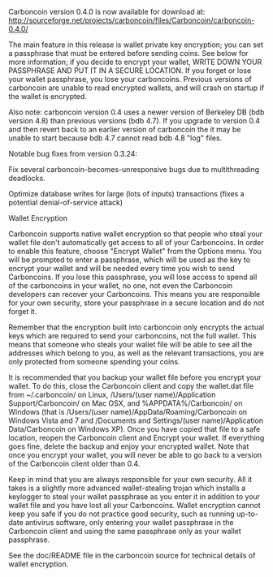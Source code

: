 Carboncoin version 0.4.0 is now available for download at:
http://sourceforge.net/projects/carboncoin/files/Carboncoin/carboncoin-0.4.0/

The main feature in this release is wallet private key encryption;
you can set a passphrase that must be entered before sending coins.
See below for more information; if you decide to encrypt your wallet,
WRITE DOWN YOUR PASSPHRASE AND PUT IT IN A SECURE LOCATION. If you
forget or lose your wallet passphrase, you lose your carboncoins.
Previous versions of carboncoin are unable to read encrypted wallets,
and will crash on startup if the wallet is encrypted.

Also note: carboncoin version 0.4 uses a newer version of Berkeley DB
(bdb version 4.8) than previous versions (bdb 4.7). If you upgrade
to version 0.4 and then revert back to an earlier version of carboncoin
the it may be unable to start because bdb 4.7 cannot read bdb 4.8
"log" files.


Notable bug fixes from version 0.3.24:

Fix several carboncoin-becomes-unresponsive bugs due to multithreading
deadlocks.

Optimize database writes for large (lots of inputs) transactions
(fixes a potential denial-of-service attack)


Wallet Encryption

Carboncoin supports native wallet encryption so that people who steal your
wallet file don't automatically get access to all of your Carboncoins.
In order to enable this feature, choose "Encrypt Wallet" from the
Options menu.  You will be prompted to enter a passphrase, which
will be used as the key to encrypt your wallet and will be needed
every time you wish to send Carboncoins.  If you lose this passphrase,
you will lose access to spend all of the carboncoins in your wallet,
no one, not even the Carboncoin developers can recover your Carboncoins.
This means you are responsible for your own security, store your
passphrase in a secure location and do not forget it.

Remember that the encryption built into carboncoin only encrypts the
actual keys which are required to send your carboncoins, not the full
wallet.  This means that someone who steals your wallet file will
be able to see all the addresses which belong to you, as well as the
relevant transactions, you are only protected from someone spending
your coins.

It is recommended that you backup your wallet file before you
encrypt your wallet.  To do this, close the Carboncoin client and
copy the wallet.dat file from ~/.carboncoin/ on Linux, /Users/(user
name)/Application Support/Carboncoin/ on Mac OSX, and %APPDATA%/Carboncoin/
on Windows (that is /Users/(user name)/AppData/Roaming/Carboncoin on
Windows Vista and 7 and /Documents and Settings/(user name)/Application
Data/Carboncoin on Windows XP).  Once you have copied that file to a
safe location, reopen the Carboncoin client and Encrypt your wallet.
If everything goes fine, delete the backup and enjoy your encrypted
wallet.  Note that once you encrypt your wallet, you will never be
able to go back to a version of the Carboncoin client older than 0.4.

Keep in mind that you are always responsible for your own security.
All it takes is a slightly more advanced wallet-stealing trojan which
installs a keylogger to steal your wallet passphrase as you enter it
in addition to your wallet file and you have lost all your Carboncoins.
Wallet encryption cannot keep you safe if you do not practice
good security, such as running up-to-date antivirus software, only
entering your wallet passphrase in the Carboncoin client and using the
same passphrase only as your wallet passphrase.

See the doc/README file in the carboncoin source for technical details
of wallet encryption.
